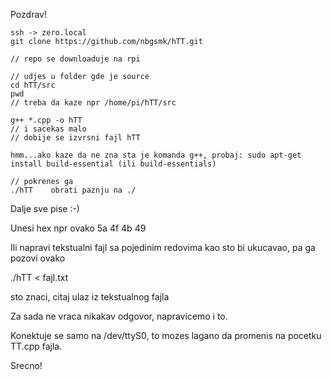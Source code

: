 
Pozdrav!

    ssh -> zero.local
    git clone https://github.com/nbgsmk/hTT.git
    
    // repo se downloaduje na rpi

    // udjes u folder gde je source
    cd hTT/src
    pwd
    // treba da kaze npr /home/pi/hTT/src

    g++ *.cpp -o hTT
    // i sacekas malo
    // dobije se izvrsni fajl hTT

    hmm...ako kaze da ne zna sta je komanda g++, probaj: sudo apt-get install build-essential (ili build-essentials)

    // pokrenes ga
    ./hTT    obrati paznju na ./

Dalje sve pise :-)

Unesi hex npr ovako  5a 4f 4b 49

Ili napravi tekstualni fajl sa pojedinim redovima kao sto bi ukucavao, pa ga pozovi ovako

./hTT < fajl.txt    


sto znaci, citaj ulaz iz tekstualnog fajla

    
Za sada ne vraca nikakav odgovor, napravicemo i to.

Konektuje se samo na /dev/ttyS0, to mozes lagano da promenis na pocetku TT.cpp fajla.

Srecno!



